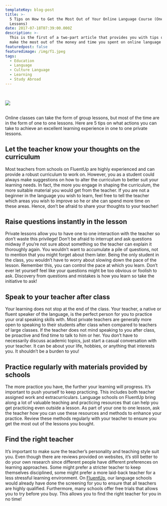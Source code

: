 ```yaml
---
templateKey: blog-post
title: >-
  5 Tips on How to Get the Most Out of Your Online Language Course (One to One
  Lessons)
date: 2017-07-18T07:39:00.000Z
description: >-
  This is the first of a two-part article that provides you with tips on how to
  make the most out of the money and time you spent on online language courses.
featuredpost: false
featuredimage: /img/f1.jpeg
tags:
  - Education
  - Language
  - Culture Language
  - Learning
  - Study Abroad
---
```

<br>

![](/img/f1.jpeg)

 <br>Online classes can take the form of group lessons, but most of the time are in the form of one to one lessons. Here are 5 tips on what actions you can take to achieve an excellent learning experience in one to one private lessons.

## Let the teacher know your thoughts on the curriculum

Most teachers from schools on FluentUp are highly experienced and can provide a robust curriculum to work on. However, you as a student could always make suggestions on how to alter the curriculum to better suit your learning needs. In fact, the more you engage in shaping the curriculum, the more suitable material you would get from the teacher. If you are not a beginner in the language you wish to learn, feel free to tell the teacher which areas you wish to improve so he or she can spend more time on these areas. Hence, don’t be afraid to share your thoughts to your teacher!



## Raise questions instantly in the lesson

Private lessons allow you to have one to one interaction with the teacher so don’t waste this privilege! Don’t be afraid to interrupt and ask questions midway if you’re not sure about something so the teacher can explain it thoroughly again. You wouldn’t want to accumulate a pile of questions, not to mention that you might forget about them later. Being the only student in the class, you wouldn’t have to worry about slowing down the pace of the lesson. Remember this, you can control the pace at which you learn. Don’t ever let yourself feel like your questions might be too obvious or foolish to ask. Discovery from questions and mistakes is how you learn so take the initiative to ask!



## Speak to your teacher after class

Your learning does not stop at the end of the class. Your teacher, a native or fluent speaker of the language, is the perfect person for you to practice your oral speaking skills with. Most private teachers are generally more open to speaking to their students after class when compared to teachers of large classes. If the teacher does not mind speaking to you after class, be proactive and find time to talk to him or her. You don’t have to necessarily discuss academic topics, just start a casual conversation with your teacher. It can be about your life, hobbies, or anything that interests you. It shouldn’t be a burden to you!



## Practice regularly with materials provided by schools

The more practice you have, the further your learning will progress. It’s important to push yourself to keep practicing. This includes both teacher assigned work and extracurriculars. Language schools on FluentUp bring along a lot of valuable teaching and practicing resources that can help you get practicing even outside a lesson. As part of your one to one lesson, ask the teacher how you can use these resources and methods to enhance your practice. Review these methods regularly with your teacher to ensure you get the most out of the lessons you bought.



## Find the right teacher

It’s important to make sure the teacher’s personality and teaching style suit you. Even though there are reviews provided on websites, it’s still better to do your own research since different people have different preferences on learning approaches. Some might prefer a stricter teacher to keep themselves disciplined, some might prefer a more laid-back teacher for a less stressful learning environment. On [FluentUp](https://fluentup.com/), our language schools would already have done the screening for you to ensure that all teachers are highly qualified. Furthermore, many schools offer free trials that allows you to try before you buy. This allows you to find the right teacher for you in no time!
